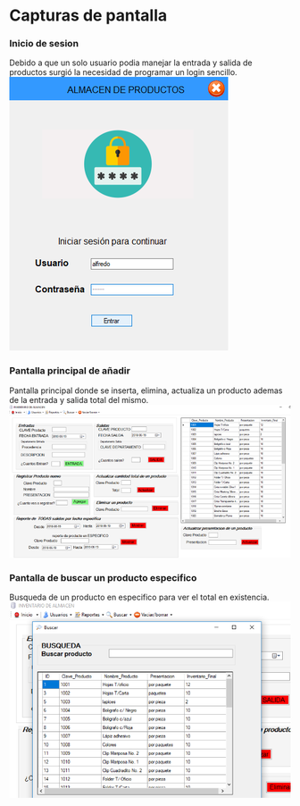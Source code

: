 # Capturas de pantalla
### Inicio de sesion
Debido a que un solo usuario podia manejar la entrada y salida de productos surgió la necesidad de programar un login sencillo.
<img src="capturas de pantalla/login.png">

### Pantalla principal de añadir
Pantalla principal donde se inserta, elimina, actualiza un producto ademas de la entrada y salida total del mismo.
<img src="capturas de pantalla/mainpage.png">

### Pantalla de buscar un producto especifico
Busqueda de un producto en especifico para ver el total en existencia.
<img src="capturas de pantalla/searchpage.png">

